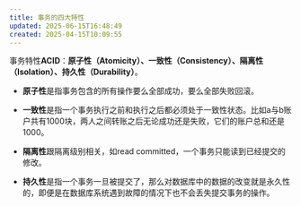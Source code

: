 ```yaml
---
title: 事务的四大特性
updated: 2025-06-15T16:48:49
created: 2025-04-15T10:09:55
---
```


事务特性**ACID**：**原子性（Atomicity）、一致性（Consistency）、隔离性（Isolation）、持久性（Durability）**。

- **原子性**是指事务包含的所有操作要么全部成功，要么全部失败回滚。

- **一致性**是指一个事务执行之前和执行之后都必须处于一致性状态。比如a与b账户共有1000块，两人之间转账之后无论成功还是失败，它们的账户总和还是1000。

- **隔离性**跟隔离级别相关，如read committed，一个事务只能读到已经提交的修改。

- **持久性**是指一个事务一旦被提交了，那么对数据库中的数据的改变就是永久性的，即便是在数据库系统遇到故障的情况下也不会丢失提交事务的操作。
